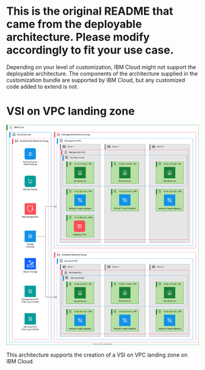 # This is the original README that came from the deployable architecture. Please modify accordingly to fit your use case.

Depending on your level of customization, IBM Cloud might not support the deployable architecture. The components of the architecture supplied in the customization bundle are supported by IBM Cloud, but any customized code added to extend is not.

# VSI on VPC landing zone

![Architecture diagram for the Standard variation of VSI on VPC landing zone](https://raw.githubusercontent.com/terraform-ibm-modules/terraform-ibm-landing-zone/main/reference-architectures/vsi-vsi.drawio.svg)

This architecture supports the creation of a VSI on VPC landing zone on IBM Cloud.
